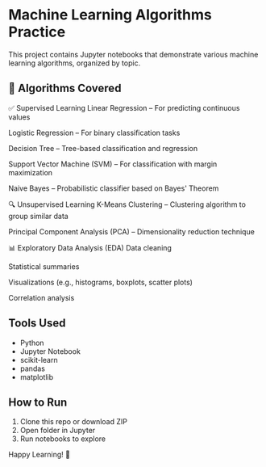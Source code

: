 # Machine Learning Algorithms Practice

This project contains Jupyter notebooks that demonstrate various machine learning algorithms, organized by topic.


## 🧠 Algorithms Covered

✅ Supervised Learning
Linear Regression – For predicting continuous values

Logistic Regression – For binary classification tasks

Decision Tree – Tree-based classification and regression

Support Vector Machine (SVM) – For classification with margin maximization

Naive Bayes – Probabilistic classifier based on Bayes' Theorem

🔍 Unsupervised Learning
K-Means Clustering – Clustering algorithm to group similar data

Principal Component Analysis (PCA) – Dimensionality reduction technique

📊 Exploratory Data Analysis (EDA)
Data cleaning

Statistical summaries

Visualizations (e.g., histograms, boxplots, scatter plots)

Correlation analysis




## Tools Used

- Python
- Jupyter Notebook
- scikit-learn
- pandas
- matplotlib

## How to Run

1. Clone this repo or download ZIP
2. Open folder in Jupyter
3. Run notebooks to explore

Happy Learning! 🚀
